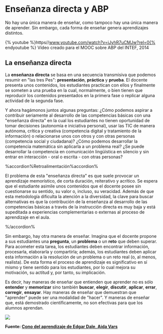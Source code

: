 
# Enseñanza directa y ABP

No hay una única manera de enseñar, como tampoco hay una única manera de aprender. Sin embargo, cada forma de enseñar genera aprendizajes distintos. 

{% youtube %}https//www.youtube.com/watch?v=iJyhR7uCMJw?rel=0{% endyoutube %}
Vídeo creado para el MOOC sobre ABP del INTEF, 2014

## La enseñanza directa

La **enseñanza directa** se basa en una secuencia transmisiva que podemos resumir en "las tres Pes": **presentación**, **práctica** y **prueba**. El docente presenta unos contenidos, los estudiantes practican con ellos y finalmente se someten a una prueba en la cual, normalmente, o bien tienen que reproducir los contenidos presentados en la primera fase o replicar alguna actividad de la segunda fase.

Y ahora hagámonos juntos algunas preguntas: ¿Cómo podemos aspirar a contribuir seriamente al desarrollo de las competencias básicas con una "enseñanza directa" en la cual los estudiantes no tienen oportunidad de tomar decisiones (autonomía e iniciativa personal), usar las TIC de manera autónoma, crítica y creativa (competencia digital y tratamiento de la información) o relacionarse unos con otros y con otras personas (competencia social y ciudadana)? ¿Cómo podemos desarrollar la competencia matemática sin aplicarla a un problema real? ¿Se puede desarrollar la competencia en comunicación lingüística en silencio y sin entrar en interacción - oral o escrita - con otras personas?

%accordion%Retroalimentación%accordion%

El problema de esta "enseñanza directa" es que suele provocar un aprendizaje memorístico, de corta duración, reiterativo y acrítico. Se espera que el estudiante asimile unos contenidos que el docente posee sin cuestionarse su sentido, su valor o, incluso, su veracidad. Además de que esta metodología dificulta la atención a la diversidad, la clave para buscar alternativas es que la contribución de la enseñanza al desarrollo de las competencias básicas a través de la instrucción directa es muy baja y está supeditada a experiencias complementarias o externas al proceso de aprendizaje en el aula.

%/accordion%

Sin embargo, hay otra manera de enseñar. Imagina que el docente propone a sus estudiantes una **pregunta**, un **problema** o un **reto** que deben superar. Para acometer esta tarea, los estudiantes deben encontrar información, procesarla, elaborarla y compartirla; además, los estudiantes deben aplicar esta información a la resolución de un problema o un reto real (o, al menos, realista). De esta forma el proceso de aprendizaje es significativo en sí mismo y tiene sentido para los estudiantes, por lo cual mejora su motivación, su actitud y, por tanto, su implicación.

Es decir, hay maneras de enseñar que entienden que aprender no es sólo **entender** y **memorizar** sino también **buscar**, **elegir**, **discutir**, **aplicar**, **errar**, **corregir**, **ensayar**. Hay maneras de enseñar que demuestran que "aprender" puede ser una modalidad de "hacer". Y maneras de enseñar que, está demostrado científicamente, no son efectivas para que los alumnos aprendan.

![](cono-del-aprendizaje-de-edgar-dale-1-728.jpg)

**Fuente: [Cono del aprendizaje de Edgar Dale, Aida Vars](http://es.slideshare.net/aidaivars/cono-del-aprendizaje-de-edgar-dale)**
